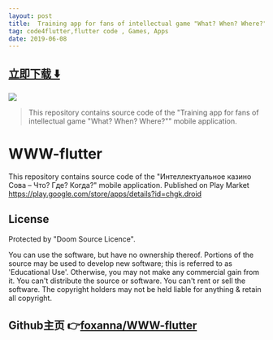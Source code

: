 ```yaml
---
layout: post
title:  Training app for fans of intellectual game "What? When? Where?"
tag: code4flutter,flutter code , Games, Apps
date: 2019-06-08
---
```


 


## [立即下载 ️⬇️ ](https://codeload.github.com/foxanna/WWW-flutter/zip/master) 


 
![](https://flutterawesome.com/content/images/2019/02/chgk.jpg)
 
>
> This repository contains source code of the "Training app for fans of intellectual game "What? When? Where?"" mobile application.
>

 
# WWW-flutter

This repository contains source code of the "Интеллектуальное казино Сова – Что? Где? Когда?" mobile application.
Published on Play Market https://play.google.com/store/apps/details?id=chgk.droid

## License
Protected by "Doom Source Licence". 

You can use the software, but have no ownership thereof. Portions of the source may be used to develop new software; this is referred to as 'Educational Use'. Otherwise, you may not make any commercial gain from it. You can't distribute the source or software. You can't rent or sell the software. The copyright holders may not be held liable for anything & retain all copyright.

## Github主页 👉[foxanna/WWW-flutter](http://github.com/foxanna/WWW-flutter)